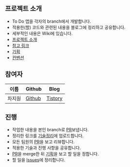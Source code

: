 ## 프로젝트 소개

- To Do 앱을 각자의 branch에서 개발합니다.
- 적용한(할) 코드와 관련된 내용을 블로그에 정리하고 공유합니다.
- 세부적인 내용은 Wiki에 있습니다.
- [프로젝트 소개][Wiki]
- [참고 링크](https://github.com/android/architecture-samples)
- [기획](https://github.com/GDSC-PKNU-21-22/To-Do-Android/wiki/기획)
- [컨벤션](https://github.com/GDSC-PKNU-21-22/To-Do-Android/wiki/컨벤션)

## 참여자

|이름|Github|Blog|
|--|--|--|
| 차지원| [Github](https://github.com/Cha-Ji)| [Tistory](https://cha-ji.tistory.com)|

## 진행

- 작업한 내용을 본인 branch로 [PR]보냅니다.
- 정리한 링크를 [기술정리]에 업로드합니다. 
- 모든 팀원의 [PR]을 보고 리뷰합니다.
- 적용한 기술과 진행 사항을 공유합니다.
- [PR]을 merge한 뒤 [기획]을 보고 할 일을 정합니다.
- 할 일을 [Issues]에 정리합니다.

<!--url 변수 정리-->
[Projects]: https://github.com/GDSC-PKNU-21-22/To-Do-Android/projects
[기술정리]: https://github.com/GDSC-PKNU-21-22/To-Do-Android/projects/5
[기획]: https://github.com/GDSC-PKNU-21-22/To-Do-Android/projects/1
[Issues]: https://github.com/GDSC-PKNU-21-22/To-Do-Android/issues
[PR]: https://github.com/GDSC-PKNU-21-22/To-Do-Android/pulls
[Wiki]: https://github.com/GDSC-PKNU-21-22/To-Do-Android/wiki